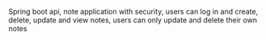 Spring boot api, note application with security, users can log in and create, delete, update and view notes, users can only update and delete their own notes
